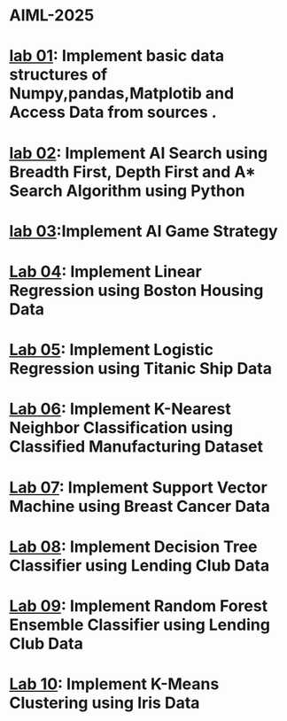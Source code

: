 # AIML-2025
# [lab 01](https://colab.research.google.com/drive/1VDW49gBQTARk6pkUOXOmWotTR1hC58M_): Implement basic data structures of Numpy,pandas,Matplotib and Access Data from sources .
# [lab 02](https://colab.research.google.com/drive/1FMsp2XmNk7oN9tZn2FSH69NIRD5l52nR): Implement AI Search using Breadth First, Depth First and A* Search Algorithm using Python
# [lab 03](https://colab.research.google.com/drive/1P-mTldGD4Mk0iqN1f1s_KE54BaVbuCmq#scrollTo=Zr1EtqQOviDa):Implement AI Game Strategy 
# [Lab 04](https://colab.research.google.com/drive/1HNuXKHDJ-ryWyHmzqIcnt-KxPY4hHb2Z#scrollTo=ouw0j6RzwWUx): Implement Linear Regression using Boston Housing Data
# [Lab 05](https://colab.research.google.com/drive/1LueraNqzqYNvUSuub8dkQR1L7-Xirxhe#scrollTo=9JqDN2_FHggw): Implement Logistic Regression using Titanic Ship Data
# [Lab 06](https://colab.research.google.com/drive/1trRopsoKTXPTwosGFWT-ZG7JpHcPjpwi#scrollTo=pIlmre9kJ6Xd): Implement K-Nearest Neighbor Classification using Classified Manufacturing Dataset
# [Lab 07](https://colab.research.google.com/drive/1awn81cpLWPNxv-phMYkAXTMLYI-oToxR#scrollTo=TaaoYEF6JUjV): Implement Support Vector Machine using Breast Cancer Data
# [Lab 08](): Implement Decision Tree Classifier using Lending Club Data
# [Lab 09](): Implement Random Forest Ensemble Classifier using Lending Club Data
# [Lab 10](): Implement K-Means Clustering using Iris Data
